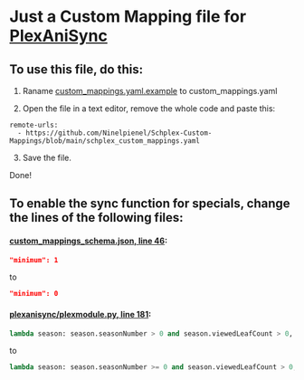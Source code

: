 # Just a Custom Mapping file for [PlexAniSync](https://github.com/RickDB/PlexAniSync)

## To use this file, do this:

1. Raname [custom_mappings.yaml.example](https://github.com/RickDB/PlexAniSync/blob/master/custom_mappings.yaml.example) to custom_mappings.yaml
   
2. Open the file in a text editor, remove the whole code and paste this:

```
remote-urls:
  - https://github.com/Ninelpienel/Schplex-Custom-Mappings/blob/main/schplex_custom_mappings.yaml
```

3. Save the file.

Done!

## To enable the sync function for specials, change the lines of the following files:

#### [custom_mappings_schema.json, line 46](https://github.com/RickDB/PlexAniSync/blob/master/custom_mappings_schema.json#L46):

```json
"minimum": 1
```

to

```json
"minimum": 0
```

#### [plexanisync/plexmodule.py, line 181](https://github.com/RickDB/PlexAniSync/blob/master/plexanisync/plexmodule.py#L181):

```py
lambda season: season.seasonNumber > 0 and season.viewedLeafCount > 0,
```

to

```py
lambda season: season.seasonNumber >= 0 and season.viewedLeafCount > 0,
```
